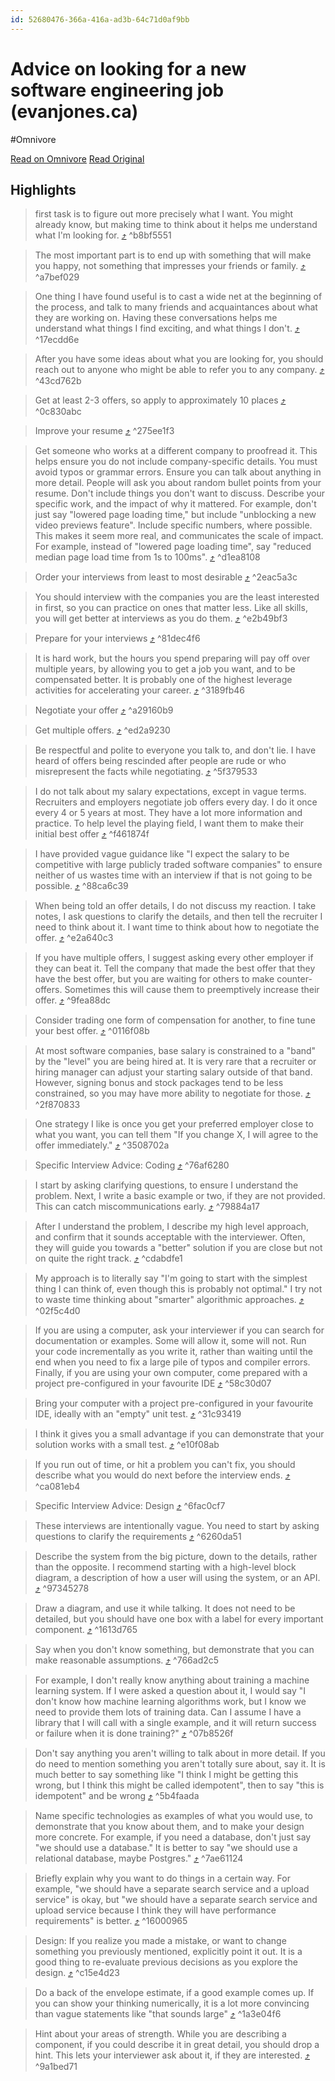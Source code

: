 ```yaml
---
id: 52680476-366a-416a-ad3b-64c71d0af9bb
---
```


# Advice on looking for a new software engineering job (evanjones.ca)
#Omnivore

[Read on Omnivore](https://omnivore.app/me/advice-on-looking-for-a-new-software-engineering-job-evanjones-c-185d8ab364d)
[Read Original](https://www.evanjones.ca/software-job-search-advice.html)

## Highlights

> first task is to figure out more precisely what I want. You might already know, but making time to think about it helps me understand what I'm looking for. [⤴️](https://omnivore.app/me/advice-on-looking-for-a-new-software-engineering-job-evanjones-c-185d8ab364d#b8bf5551-8227-4fcc-af34-faeae6748a58)  ^b8bf5551

> The most important part is to end up with something that will make you happy, not something that impresses your friends or family. [⤴️](https://omnivore.app/me/advice-on-looking-for-a-new-software-engineering-job-evanjones-c-185d8ab364d#a7bef029-1625-4f14-a680-335e348268ad)  ^a7bef029

> One thing I have found useful is to cast a wide net at the beginning of the process, and talk to many friends and acquaintances about what they are working on. Having these conversations helps me understand what things I find exciting, and what things I don't. [⤴️](https://omnivore.app/me/advice-on-looking-for-a-new-software-engineering-job-evanjones-c-185d8ab364d#17ecdd6e-8066-4f2b-ad9a-783cdefcc113)  ^17ecdd6e

> After you have some ideas about what you are looking for, you should reach out to anyone who might be able to refer you to any company. [⤴️](https://omnivore.app/me/advice-on-looking-for-a-new-software-engineering-job-evanjones-c-185d8ab364d#43cd762b-3bc7-4030-bd23-9444362cbb51)  ^43cd762b

> Get at least 2-3 offers, so apply to approximately 10 places [⤴️](https://omnivore.app/me/advice-on-looking-for-a-new-software-engineering-job-evanjones-c-185d8ab364d#0c830abc-497a-453c-9955-abd5b9b3327b)  ^0c830abc

> Improve your resume [⤴️](https://omnivore.app/me/advice-on-looking-for-a-new-software-engineering-job-evanjones-c-185d8ab364d#275ee1f3-8b92-4d29-ba5d-532ffbb8bc3d)  ^275ee1f3

> Get someone who works at a different company to proofread it. This helps ensure you do not include company-specific details. You must avoid typos or grammar errors.
> Ensure you can talk about anything in more detail. People will ask you about random bullet points from your resume. Don't include things you don't want to discuss.
> Describe your specific work, and the impact of why it mattered. For example, don't just say "lowered page loading time," but include "unblocking a new video previews feature".
> Include specific numbers, where possible. This makes it seem more real, and communicates the scale of impact. For example, instead of "lowered page loading time", say "reduced median page load time from 1s to 100ms". [⤴️](https://omnivore.app/me/advice-on-looking-for-a-new-software-engineering-job-evanjones-c-185d8ab364d#d1ea8108-56bb-41bc-b6c1-3c2890f3834a)  ^d1ea8108

> Order your interviews from least to most desirable [⤴️](https://omnivore.app/me/advice-on-looking-for-a-new-software-engineering-job-evanjones-c-185d8ab364d#2eac5a3c-bb3c-4d97-9907-927ff5528539)  ^2eac5a3c

> You should interview with the companies you are the least interested in first, so you can practice on ones that matter less. Like all skills, you will get better at interviews as you do them. [⤴️](https://omnivore.app/me/advice-on-looking-for-a-new-software-engineering-job-evanjones-c-185d8ab364d#e2b49bf3-8d6b-4ffc-9dc2-13da02a78cff)  ^e2b49bf3

> Prepare for your interviews [⤴️](https://omnivore.app/me/advice-on-looking-for-a-new-software-engineering-job-evanjones-c-185d8ab364d#81dec4f6-a25e-43b7-a911-d71315d1b820)  ^81dec4f6

> It is hard work, but the hours you spend preparing will pay off over multiple years, by allowing you to get a job you want, and to be compensated better. It is probably one of the highest leverage activities for accelerating your career. [⤴️](https://omnivore.app/me/advice-on-looking-for-a-new-software-engineering-job-evanjones-c-185d8ab364d#3189fb46-0ef8-4652-b8cb-623ab0e4fb7c)  ^3189fb46

> Negotiate your offer [⤴️](https://omnivore.app/me/advice-on-looking-for-a-new-software-engineering-job-evanjones-c-185d8ab364d#a29160b9-943a-45c8-a455-75af1d15645d)  ^a29160b9

> Get multiple offers. [⤴️](https://omnivore.app/me/advice-on-looking-for-a-new-software-engineering-job-evanjones-c-185d8ab364d#ed2a9230-cff2-45f3-83ba-14ea254b2082)  ^ed2a9230

> Be respectful and polite to everyone you talk to, and don't lie. I have heard of offers being rescinded after people are rude or who misrepresent the facts while negotiating. [⤴️](https://omnivore.app/me/advice-on-looking-for-a-new-software-engineering-job-evanjones-c-185d8ab364d#5f379533-f9ce-4aea-aeb0-89892631e35c)  ^5f379533

> I do not talk about my salary expectations, except in vague terms. Recruiters and employers negotiate job offers every day. I do it once every 4 or 5 years at most. They have a lot more information and practice. To help level the playing field, I want them to make their initial best offer [⤴️](https://omnivore.app/me/advice-on-looking-for-a-new-software-engineering-job-evanjones-c-185d8ab364d#f461874f-dd67-42cd-a394-b32a4e126417)  ^f461874f

> I have provided vague guidance like "I expect the salary to be competitive with large publicly traded software companies" to ensure neither of us wastes time with an interview if that is not going to be possible. [⤴️](https://omnivore.app/me/advice-on-looking-for-a-new-software-engineering-job-evanjones-c-185d8ab364d#88ca6c39-17a3-4f0b-a145-1d136fcb5c4a)  ^88ca6c39

> When being told an offer details, I do not discuss my reaction. I take notes, I ask questions to clarify the details, and then tell the recruiter I need to think about it. I want time to think about how to negotiate the offer. [⤴️](https://omnivore.app/me/advice-on-looking-for-a-new-software-engineering-job-evanjones-c-185d8ab364d#e2a640c3-dabf-4e6b-b8c8-a05f2c2c483d)  ^e2a640c3

> If you have multiple offers, I suggest asking every other employer if they can beat it. Tell the company that made the best offer that they have the best offer, but you are waiting for others to make counter-offers. Sometimes this will cause them to preemptively increase their offer. [⤴️](https://omnivore.app/me/advice-on-looking-for-a-new-software-engineering-job-evanjones-c-185d8ab364d#9fea88dc-bd76-4a2c-8b4b-6b64b8178404)  ^9fea88dc

> Consider trading one form of compensation for another, to fine tune your best offer. [⤴️](https://omnivore.app/me/advice-on-looking-for-a-new-software-engineering-job-evanjones-c-185d8ab364d#0116f08b-de73-4b12-a0e5-6a1a3f552eb6)  ^0116f08b

> At most software companies, base salary is constrained to a "band" by the "level" you are being hired at. It is very rare that a recruiter or hiring manager can adjust your starting salary outside of that band. However, signing bonus and stock packages tend to be less constrained, so you may have more ability to negotiate for those. [⤴️](https://omnivore.app/me/advice-on-looking-for-a-new-software-engineering-job-evanjones-c-185d8ab364d#2f870833-097a-49c7-95c5-a49652bace8d)  ^2f870833

> One strategy I like is once you get your preferred employer close to what you want, you can tell them "If you change X, I will agree to the offer immediately." [⤴️](https://omnivore.app/me/advice-on-looking-for-a-new-software-engineering-job-evanjones-c-185d8ab364d#3508702a-f359-4c84-a0da-4084f0094da3)  ^3508702a

> Specific Interview Advice: Coding [⤴️](https://omnivore.app/me/advice-on-looking-for-a-new-software-engineering-job-evanjones-c-185d8ab364d#76af6280-0b35-43da-8f0a-5439b4e91ecc)  ^76af6280

> I start by asking clarifying questions, to ensure I understand the problem. Next, I write a basic example or two, if they are not provided. This can catch miscommunications early. [⤴️](https://omnivore.app/me/advice-on-looking-for-a-new-software-engineering-job-evanjones-c-185d8ab364d#79884a17-1058-46d1-bf77-136b9db0076e)  ^79884a17

> After I understand the problem, I describe my high level approach, and confirm that it sounds acceptable with the interviewer. Often, they will guide you towards a "better" solution if you are close but not on quite the right track. [⤴️](https://omnivore.app/me/advice-on-looking-for-a-new-software-engineering-job-evanjones-c-185d8ab364d#cdabdfe1-9a9d-4806-9263-aeeac4e4b611)  ^cdabdfe1

> My approach is to literally say "I'm going to start with the simplest thing I can think of, even though this is probably not optimal." I try not to waste time thinking about "smarter" algorithmic approaches. [⤴️](https://omnivore.app/me/advice-on-looking-for-a-new-software-engineering-job-evanjones-c-185d8ab364d#02f5c4d0-4406-40bf-bdee-8c77998f2834)  ^02f5c4d0

> If you are using a computer, ask your interviewer if you can search for documentation or examples. Some will allow it, some will not. Run your code incrementally as you write it, rather than waiting until the end when you need to fix a large pile of typos and compiler errors. Finally, if you are using your own computer, come prepared with a project pre-configured in your favourite IDE [⤴️](https://omnivore.app/me/advice-on-looking-for-a-new-software-engineering-job-evanjones-c-185d8ab364d#58c30d07-fb5f-4d7f-aa62-7c7815ba87ad)  ^58c30d07

> Bring your computer with a project pre-configured in your favourite IDE, ideally with an "empty" unit test. [⤴️](https://omnivore.app/me/advice-on-looking-for-a-new-software-engineering-job-evanjones-c-185d8ab364d#31c93419-2a85-465d-a9e3-246041e803a3)  ^31c93419

> I think it gives you a small advantage if you can demonstrate that your solution works with a small test. [⤴️](https://omnivore.app/me/advice-on-looking-for-a-new-software-engineering-job-evanjones-c-185d8ab364d#e10f08ab-cbe5-4e7a-8f19-e9a96f6b5102)  ^e10f08ab

> If you run out of time, or hit a problem you can't fix, you should describe what you would do next before the interview ends. [⤴️](https://omnivore.app/me/advice-on-looking-for-a-new-software-engineering-job-evanjones-c-185d8ab364d#ca081eb4-3a54-44be-be9a-a7f355df3803)  ^ca081eb4

> Specific Interview Advice: Design [⤴️](https://omnivore.app/me/advice-on-looking-for-a-new-software-engineering-job-evanjones-c-185d8ab364d#6fac0cf7-46f7-43b4-853d-9bbb80828d30)  ^6fac0cf7

> These interviews are intentionally vague. You need to start by asking questions to clarify the requirements [⤴️](https://omnivore.app/me/advice-on-looking-for-a-new-software-engineering-job-evanjones-c-185d8ab364d#6260da51-2ebf-4c93-8a2b-b61cad8969d3)  ^6260da51

> Describe the system from the big picture, down to the details, rather than the opposite. I recommend starting with a high-level block diagram, a description of how a user will using the system, or an API. [⤴️](https://omnivore.app/me/advice-on-looking-for-a-new-software-engineering-job-evanjones-c-185d8ab364d#97345278-272b-4f19-b5a0-26fe39247f08)  ^97345278

> Draw a diagram, and use it while talking. It does not need to be detailed, but you should have one box with a label for every important component. [⤴️](https://omnivore.app/me/advice-on-looking-for-a-new-software-engineering-job-evanjones-c-185d8ab364d#1613d765-0300-4fd8-a8d6-68ba60c7fdc8)  ^1613d765

> Say when you don't know something, but demonstrate that you can make reasonable assumptions. [⤴️](https://omnivore.app/me/advice-on-looking-for-a-new-software-engineering-job-evanjones-c-185d8ab364d#766ad2c5-f994-4594-afd7-5f8b57dded78)  ^766ad2c5

> For example, I don't really know anything about training a machine learning system. If I were asked a question about it, I would say "I don't know how machine learning algorithms work, but I know we need to provide them lots of training data. Can I assume I have a library that I will call with a single example, and it will return success or failure when it is done training?" [⤴️](https://omnivore.app/me/advice-on-looking-for-a-new-software-engineering-job-evanjones-c-185d8ab364d#07b8526f-06b0-41a3-b53a-29d03cea3bbf)  ^07b8526f

> Don't say anything you aren't willing to talk about in more detail. If you do need to mention something you aren't totally sure about, say it. It is much better to say something like "I think I might be getting this wrong, but I think this might be called idempotent", then to say "this is idempotent" and be wrong [⤴️](https://omnivore.app/me/advice-on-looking-for-a-new-software-engineering-job-evanjones-c-185d8ab364d#5b4faada-c865-46a8-8353-00abdb91d9ed)  ^5b4faada

> Name specific technologies as examples of what you would use, to demonstrate that you know about them, and to make your design more concrete. For example, if you need a database, don't just say "we should use a database." It is better to say "we should use a relational database, maybe Postgres." [⤴️](https://omnivore.app/me/advice-on-looking-for-a-new-software-engineering-job-evanjones-c-185d8ab364d#7ae61124-c516-42f5-8559-afaf0e40092d)  ^7ae61124

> Briefly explain why you want to do things in a certain way. For example, "we should have a separate search service and a upload service" is okay, but "we should have a separate search service and upload service because I think they will have performance requirements" is better. [⤴️](https://omnivore.app/me/advice-on-looking-for-a-new-software-engineering-job-evanjones-c-185d8ab364d#16000965-9b72-4cbd-9732-1e8bcd0ebeb6)  ^16000965

> Design: If you realize you made a mistake, or want to change something you previously mentioned, explicitly point it out. It is a good thing to re-evaluate previous decisions as you explore the design. [⤴️](https://omnivore.app/me/advice-on-looking-for-a-new-software-engineering-job-evanjones-c-185d8ab364d#c15e4d23-714d-4653-bb1e-3ce81ddea46a)  ^c15e4d23

> Do a back of the envelope estimate, if a good example comes up. If you can show your thinking numerically, it is a lot more convincing than vague statements like "that sounds large" [⤴️](https://omnivore.app/me/advice-on-looking-for-a-new-software-engineering-job-evanjones-c-185d8ab364d#1a3e04f6-6acc-4346-a749-14909189b201)  ^1a3e04f6

> Hint about your areas of strength. While you are describing a component, if you could describe it in great detail, you should drop a hint. This lets your interviewer ask about it, if they are interested. [⤴️](https://omnivore.app/me/advice-on-looking-for-a-new-software-engineering-job-evanjones-c-185d8ab364d#9a1bed71-61f9-4fd0-9dee-49c157d59716)  ^9a1bed71

